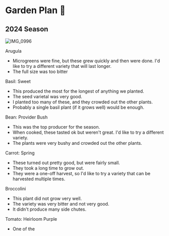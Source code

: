 # Garden Plan 🌱

## 2024 Season

![IMG_0996](https://github.com/user-attachments/assets/1c46db4b-5a1e-455b-b99c-098f46a54ea2)

Arugula
- Microgreens were fine, but these grew quickly and then were done. I'd like to
 try a different variety that will last longer.
- The full size was too bitter

Basil: Sweet
- This produced the most for the longest of anything we planted.
- The seed varietal was very good.
- I planted too many of these, and they crowded out the other plants.
- Probably a single basil plant (if it grows well) would be enough.

Bean: Provider Bush
- This was the top producer for the season.
- When cooked, these tasted ok but weren't great. I'd like to try a different variety.
- The plants were very bushy and crowded out the other plants.

Carrot: Spring
- These turned out pretty good, but were fairly small.
- They took a long time to grow out.
- They were a one-off harvest, so I'd like to try a variety that can be harvested multiple times.

Broccolini
- This plant did not grow very well.
- The variety was very bitter and not very good.
- It didn't produce many side chutes.

Tomato: Heirloom Purple
- One of the
